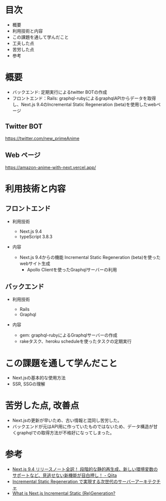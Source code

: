 # 目次

- 概要
- 利用技術と内容
- この課題を通して学んだこと
- 工夫した点
- 苦労した点
- 参考

# 概要

- バックエンド: 定期実行によるtwitter BOTの作成
- フロントエンド：Rails: graphql-rubyによるgraphqlAPIからデータを取得し、Next.js 9.4のIncremental Static Regeneration (beta)を使用したwebページ

## Twitter BOT
https://twitter.com/new_primeAnime

## Web ページ
https://amazon-anime-with-next.vercel.app/

# 利用技術と内容

## フロントエンド

- 利用技術
	- Next.js 9.4
	- typeScript 3.8.3

- 内容
  - Next.js 9.4からの機能 Incremental Static Regeneration (beta)を使ったwebサイト生成
	- Apollo Clientを使ったGraphqlサーバーの利用

## バックエンド

- 利用技術
  - Rails 
  - Graphql

- 内容
	- gem: graphql-rubyによるGraphqlサーバーの作成
	- rakeタスク、heroku scheduleを使ったタスクの定期実行

# この課題を通して学んだこと

- Next.jsの基本的な使用方法
- SSR, SSGの理解

# 苦労した点, 改善点

- Next.jsの更新が早いため、古い情報と混同し苦労した。
- バックエンドが元はAPI用に作っていたものではないため、データ構造が甘くgraphqlでの取得方法が不格好になってしまった。

# 参考

- [Next.js 9.4 リリースノート全訳！ 段階的な静的再生成、新しい環境変数のサポートなど、見逃せない新機能が目白押し！ - Qiita](https://qiita.com/thesugar/items/95bc20aa98e31501bbfc#incremental-static-regeneration-beta/)
- [Incremental Static Regeneration で実現する次世代のサーバーアーキテクチャ](https://mizchi.dev/202005182044-awesome-next-issg)
- [What is Next.js Incremental Static (Re)Generation?](https://arunoda.me/blog/what-is-nextjs-issg)

